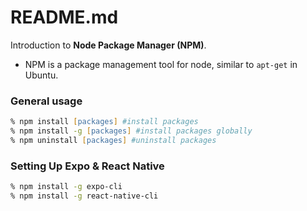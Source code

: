 # README.md
Introduction to __Node Package Manager (NPM)__.
* NPM is a package management tool for node, similar to `apt-get` in Ubuntu.

### General usage
```zsh
% npm install [packages] #install packages
% npm install -g [packages] #install packages globally
% npm uninstall [packages] #uninstall packages
```

### Setting Up Expo & React Native
```zsh
% npm install -g expo-cli
% npm install -g react-native-cli
```